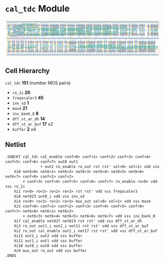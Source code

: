 # `cal_tdc` Module
![Layout](cal_tdc.png)

## Cell Hierarchy

`cal_tdc` **151** (number MOS pairs)
- `ro_2i` **20**
- `freqscaler3` **45**
- `inv_sd` **1**
- `mux4` **21**
- `inv_bank_8` **8**
- `dff_st_ar_dh` **14**
- `dff_st_ar_buf` **17** *x2*
- `buffer` **2** *x4*

## Netlist

```
.SUBCKT cal_tdc cal_enable conf<0> conf<1> conf<2> conf<3> conf<4> conf<5> conf<6> conf<7> out0 out1
                + out2 ro_enable ro_out rst rst' sel<0> sel<1> vdd vss
    Xi0 net6<0> net6<1> net6<2> net6<3> net6<4> net6<5> net6<6> net6<7> conf<0> conf<1> conf<2>
        + conf<3> conf<4> conf<5> conf<6> conf<7> ro_enable ro<0> vdd vss ro_2i
    Xi1 ro<0> ro<1> ro<2> ro<3> rst rst' vdd vss freqscaler3
    Xi8 net023 out0_i vdd vss inv_sd
    Xi4 ro<0> ro<1> ro<2> ro<3> mux_out sel<0> sel<1> vdd vss mux4
    Xi5 conf<0> conf<1> conf<2> conf<3> conf<4> conf<5> conf<6> conf<7> net6<0> net6<1> net6<2>
        + net6<3> net6<4> net6<5> net6<6> net6<7> vdd vss inv_bank_8
    Xi7 cal_enable net027 net023 rst rst' vdd vss dff_st_ar_dh
    Xi3 ro_out out1_i out2_i net11 rst rst' vdd vss dff_st_ar_buf
    Xi2 ro_out cal_enable out1_i net17 rst rst' vdd vss dff_st_ar_buf
    Xi12 out2_i out2 vdd vss buffer
    Xi11 out1_i out1 vdd vss buffer
    Xi10 out0_i out0 vdd vss buffer
    Xi9 mux_out ro_out vdd vss buffer
.ENDS
```
